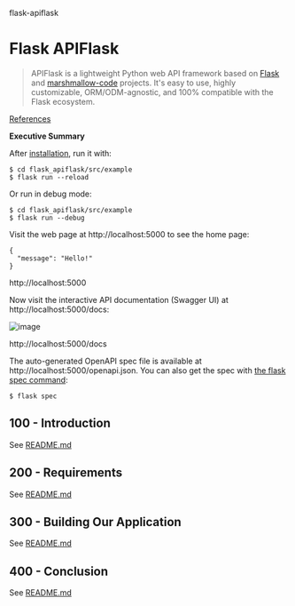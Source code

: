 flask-apiflask
# Flask APIFlask

> APIFlask is a lightweight Python web API framework based on [Flask](https://github.com/pallets/flask) and [marshmallow-code](https://github.com/marshmallow-code) projects. It's easy to use, highly customizable, ORM/ODM-agnostic, and 100% compatible with the Flask ecosystem.

[References](./REFERENCES.md)

**Executive Summary**

After [installation](./300/100/README.md), run it with:

```
$ cd flask_apiflask/src/example
$ flask run --reload
```

Or run in debug mode:

```
$ cd flask_apiflask/src/example
$ flask run --debug
```

Visit the web page at http://localhost:5000 to see the home page:

```
{
  "message": "Hello!"
}
```
http://localhost:5000

Now visit the interactive API documentation (Swagger UI) at http://localhost:5000/docs:

![image](https://github.com/user-attachments/assets/32bbb227-97fc-4f39-808b-a9f91f917979)

http://localhost:5000/docs

The auto-generated OpenAPI spec file is available at http://localhost:5000/openapi.json. You can also get the spec with [the flask spec command](https://apiflask.com/openapi/#the-flask-spec-command):

```
$ flask spec
```

## 100 - Introduction

See [README.md](./100/README.md)

## 200 - Requirements

See [README.md](./200/README.md)

## 300 - Building Our Application

See [README.md](./300/README.md)

## 400 - Conclusion

See [README.md](./400/README.md)
